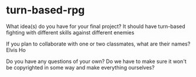 # turn-based-rpg
What idea(s) do you have for your final project? 
It should have turn-based fighting with different skills against different enemies

If you plan to collaborate with one or two classmates, what are their names?
Elvis Ho

Do you have any questions of your own?
Do we have to make sure it won't be copyrighted in some way and make everything ourselves? 
